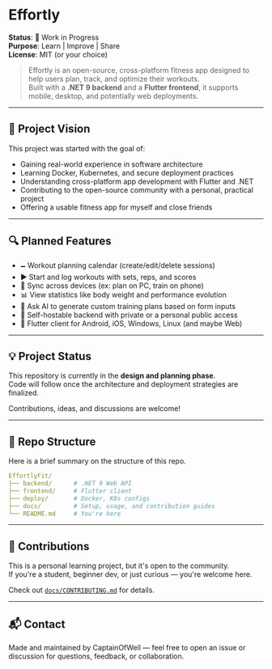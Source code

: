 # Effortly

**Status**: 🚧 Work in Progress<br>
**Purpose**: Learn | Improve | Share<br>
**License**: MIT (or your choice)

> Effortly is an open-source, cross-platform fitness app designed to help users plan, track, and optimize their workouts.<br>
> Built with a **.NET 9 backend** and a **Flutter frontend**, it supports mobile, desktop, and potentially web deployments.

---

## 📌 Project Vision

This project was started with the goal of:

* Gaining real-world experience in software architecture
* Learning Docker, Kubernetes, and secure deployment practices
* Understanding cross-platform app development with Flutter and .NET
* Contributing to the open-source community with a personal, practical project
* Offering a usable fitness app for myself and close friends

---

## 🔍 Planned Features

* 🗕️ Workout planning calendar (create/edit/delete sessions)
* ▶️ Start and log workouts with sets, reps, and scores
* 🔄 Sync across devices (ex: plan on PC, train on phone)
* 📊 View statistics like body weight and performance evolution
* 🤖 Ask AI to generate custom training plans based on form inputs
* 🔐 Self-hostable backend with private or a personal public access
* 📲 Flutter client for Android, iOS, Windows, Linux (and maybe Web)

---

## 💡 Project Status

This repository is currently in the **design and planning phase**.<br>
Code will follow once the architecture and deployment strategies are finalized.

Contributions, ideas, and discussions are welcome!

---

## 🔗 Repo Structure

Here is a brief summary on the structure of this repo.

```yaml
EffortlyFit/
├── backend/      # .NET 9 Web API
├── frontend/     # Flutter client
├── deploy/       # Docker, K8s configs
├── docs/         # Setup, usage, and contribution guides
└── README.md     # You're here
```

---

## 🤝 Contributions

This is a personal learning project, but it's open to the community.<br>
If you're a student, beginner dev, or just curious — you're welcome here.

Check out [`docs/CONTRIBUTING.md`](docs/CONTRIBUTING.md) for details.

---

## 📬 Contact

Made and maintained by CaptainOfWell — feel free to open an issue or discussion for questions, feedback, or collaboration.